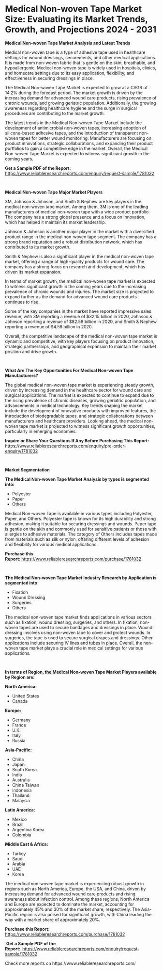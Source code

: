 <p><h1>Medical Non-woven Tape Market Size: Evaluating its Market Trends, Growth, and Projections 2024 - 2031</h1></p><p><strong>Medical Non-woven Tape Market Analysis and Latest Trends</strong></p>
<p><p>Medical non-woven tape is a type of adhesive tape used in healthcare settings for wound dressings, securements, and other medical applications. It is made from non-woven fabric that is gentle on the skin, breathable, and hypoallergenic. Medical non-woven tape is widely used in hospitals, clinics, and homecare settings due to its easy application, flexibility, and effectiveness in securing dressings in place.</p><p>The Medical Non-woven Tape Market is expected to grow at a CAGR of 14.2% during the forecast period. The market growth is driven by the increasing demand for advanced wound care products, rising prevalence of chronic wounds, and growing geriatric population. Additionally, the growing awareness regarding healthcare hygiene and the surge in surgical procedures are contributing to the market growth.</p><p>The latest trends in the Medical Non-woven Tape Market include the development of antimicrobial non-woven tapes, increasing adoption of silicone-based adhesive tapes, and the introduction of transparent non-woven tapes for better wound monitoring. Manufacturers are focusing on product innovations, strategic collaborations, and expanding their product portfolios to gain a competitive edge in the market. Overall, the Medical Non-woven Tape Market is expected to witness significant growth in the coming years.</p></p>
<p><strong>Get a Sample PDF of the Report:&nbsp;</strong> <a href="https://www.reliableresearchreports.com/enquiry/request-sample/1781032">https://www.reliableresearchreports.com/enquiry/request-sample/1781032</a></p>
<p>&nbsp;</p>
<p><strong>Medical Non-woven Tape Major Market Players</strong></p>
<p><p>3M, Johnson & Johnson, and Smith & Nephew are key players in the medical non-woven tape market. Among them, 3M is one of the leading manufacturers of medical non-woven tape with a wide product portfolio. The company has a strong global presence and a focus on innovation, which has helped it maintain its market leadership.</p><p>Johnson & Johnson is another major player in the market with a diversified product range in the medical non-woven tape segment. The company has a strong brand reputation and a robust distribution network, which has contributed to its market growth.</p><p>Smith & Nephew is also a significant player in the medical non-woven tape market, offering a range of high-quality products for wound care. The company has a strong focus on research and development, which has driven its market expansion.</p><p>In terms of market growth, the medical non-woven tape market is expected to witness significant growth in the coming years due to the increasing prevalence of chronic wounds and injuries. The market size is projected to expand further as the demand for advanced wound care products continues to rise.</p><p>Some of the key companies in the market have reported impressive sales revenue, with 3M reporting a revenue of $32.15 billion in 2020, Johnson & Johnson reporting a revenue of $82.58 billion in 2020, and Smith & Nephew reporting a revenue of $4.58 billion in 2020.</p><p>Overall, the competitive landscape of the medical non-woven tape market is dynamic and competitive, with key players focusing on product innovation, strategic partnerships, and geographical expansion to maintain their market position and drive growth.</p></p>
<p>&nbsp;</p>
<p><strong>What Are The Key Opportunities For Medical Non-woven Tape Manufacturers?</strong></p>
<p><p>The global medical non-woven tape market is experiencing steady growth, driven by increasing demand in the healthcare sector for wound care and surgical applications. The market is expected to continue to expand due to the rising prevalence of chronic diseases, growing geriatric population, and advancements in medical technology. Key trends shaping the market include the development of innovative products with improved features, the introduction of biodegradable tapes, and strategic collaborations between manufacturers and healthcare providers. Looking ahead, the medical non-woven tape market is projected to witness significant growth opportunities, particularly in emerging economies.</p></p>
<p><strong>Inquire or Share Your Questions If Any Before Purchasing This Report:</strong> <a href="https://www.reliableresearchreports.com/enquiry/pre-order-enquiry/1781032">https://www.reliableresearchreports.com/enquiry/pre-order-enquiry/1781032</a></p>
<p>&nbsp;</p>
<p><strong>Market Segmentation</strong></p>
<p><strong>The Medical Non-woven Tape Market Analysis by types is segmented into:</strong></p>
<p><ul><li>Polyester</li><li>Paper</li><li>Others</li></ul></p>
<p><p>Medical Non-woven Tape is available in various types including Polyester, Paper, and Others. Polyester tape is known for its high durability and strong adhesion, making it suitable for securing dressings and wounds. Paper tape is gentle on the skin and commonly used for sensitive patients or those with allergies to adhesive materials. The category of Others includes tapes made from materials such as silk or nylon, offering different levels of adhesion and flexibility for various medical applications.</p></p>
<p><strong>Purchase this Report:&nbsp;</strong><a href="https://www.reliableresearchreports.com/purchase/1781032">https://www.reliableresearchreports.com/purchase/1781032</a></p>
<p>&nbsp;</p>
<p><strong>The Medical Non-woven Tape Market Industry Research by Application is segmented into:</strong></p>
<p><ul><li>Fixation</li><li>Wound Dressing</li><li>Surgeries</li><li>Others</li></ul></p>
<p><p>The medical non-woven tape market finds applications in various sectors such as fixation, wound dressing, surgeries, and others. In fixation, non-woven tapes are used to secure bandages and dressings in place. Wound dressing involves using non-woven tape to cover and protect wounds. In surgeries, the tape is used to secure surgical drapes and dressings. Other applications include securing IV lines and tubes in place. Overall, the non-woven tape market plays a crucial role in medical settings for various applications.</p></p>
<p>&nbsp;</p>
<p><strong>In terms of Region, the Medical Non-woven Tape Market Players available by Region are:</strong></p>
<p>
    <p> <strong> North America: </strong>
        <ul>
            <li>United States</li>
            <li>Canada</li>
        </ul>
        </p> 
    <p> <strong> Europe: </strong>
        <ul>
            <li>Germany</li>
            <li>France</li>
            <li>U.K.</li>
            <li>Italy</li>
            <li>Russia</li>
        </ul>
        </p> 
    <p> <strong> Asia-Pacific: </strong>
        <ul>
            <li>China</li>
            <li>Japan</li>
            <li>South Korea</li>
            <li>India</li>
            <li>Australia</li>
            <li>China Taiwan</li>
            <li>Indonesia</li>
            <li>Thailand</li>
            <li>Malaysia</li>
        </ul>
        </p> 
    <p> <strong> Latin America: </strong>
        <ul>
            <li>Mexico</li>
            <li>Brazil</li>
            <li>Argentina Korea</li>
            <li>Colombia</li>
        </ul>
        </p> 
    <p> <strong> Middle East & Africa: </strong>
        <ul>
            <li>Turkey</li>
            <li>Saudi</li>
            <li>Arabia</li>
            <li>UAE</li>
            <li>Korea</li>
        </ul>
    </p>
    </p>
<p><p>The medical non-woven tape market is experiencing robust growth in regions such as North America, Europe, the USA, and China, driven by increasing demand for advanced wound care products and rising awareness about infection control. Among these regions, North America and Europe are expected to dominate the market, accounting for approximately 45% and 30% of the market share, respectively. The Asia-Pacific region is also poised for significant growth, with China leading the way with a market share of approximately 20%.</p></p>
<p><strong>Purchase this Report: </strong><a href="https://www.reliableresearchreports.com/purchase/1781032">https://www.reliableresearchreports.com/purchase/1781032</a></p>
<p>&nbsp;<strong>Get a Sample PDF of the Report:&nbsp;&nbsp;</strong><a href="https://www.reliableresearchreports.com/enquiry/request-sample/1781032">https://www.reliableresearchreports.com/enquiry/request-sample/1781032</a></p>
<p><strong></strong></p>
<p>Check more reports on https://www.reliableresearchreports.com/</p>